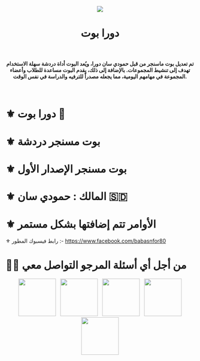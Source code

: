 <p align="center">
<img src="https://i.ibb.co/74m2BvB/Picsart-24-08-20-12-21-07-698.jpg" />
</p>

<h1 align="center">دورا بوت</h1>

<br><h4 align="center">تم تعديل بوت ماسنجر من قبل حمودي سان دورا، ويُعد البوت أداة دردشة سهلة الاستخدام تهدف إلى تنشيط المجموعات. بالإضافة إلى ذلك، يقدم البوت مساعدة للطلاب وأعضاء المجموعة في مهامهم اليومية، مما يجعله مصدراً للترفيه والدراسة في نفس الوقت.</h4><br/>

# ⚜️ دورا بوت 💟

# ⚜️ بوت مسنجر دردشة  
# ⚜️ بوت مسنجر الإصدار الأول  
# ⚜️ المالك : حمودي سان 🇸🇩  
# ⚜️ الأوامر تتم إضافتها بشكل مستمر  

⚜️ رابط فيسبوك المطور :- https://www.facebook.com/babasnfor80  

# 🤝🏻 من أجل أي أسئلة المرجو التواصل معي
<p align="center"> 
&nbsp; <a href="https://www.instagram.com/hussein_yacoubu/" target="_blank" rel="noopener noreferrer"><img src="https://img.icons8.com/plasticine/100/000000/instagram-new.png" width="100" /></a> 
&nbsp; <a href="https://www.tiktok.com/@darkomida2324?lang=en" target="_blank" rel="noopener noreferrer"><img src="https://i.imgur.com/jcWPUix.png" width="100" /></a>    
&nbsp; <a href="https://github.com/dashboard" target="_blank" rel="noopener noreferrer"><img src="https://img.icons8.com/plasticine/100/000000/github.png" width="100" /></a>
&nbsp; <a href="https://m.facebook.com/profile.php/?id=100076269693499" target="_blank" rel="noopener noreferrer"><img src="https://img.icons8.com/plasticine/100/000000/facebook.png" width="100" /></a>
&nbsp; <a href="houssin.sb4@gmail.com" target="_blank" rel="noopener noreferrer"><img src="https://img.icons8.com/plasticine/100/000000/gmail.png" width="100" /></a>
</p>
